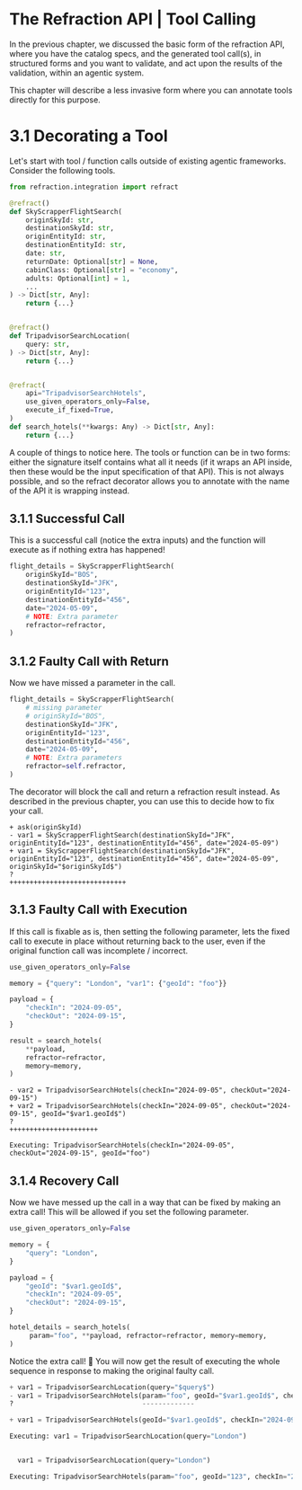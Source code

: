 # The Refraction API | Tool Calling

In the previous chapter, we discussed the basic form of the refraction API,
where you have the catalog specs, and the generated tool call(s), in structured forms
and you want to validate, and act upon the results of the validation, within
an agentic system.

This chapter will describe a less invasive form where you can annotate tools
directly for this purpose.

# 3.1 Decorating a Tool

Let's start with tool / function calls outside of existing agentic frameworks.
Consider the following tools.

```python
from refraction.integration import refract

@refract()
def SkyScrapperFlightSearch(
    originSkyId: str,
    destinationSkyId: str,
    originEntityId: str,
    destinationEntityId: str,
    date: str,
    returnDate: Optional[str] = None,
    cabinClass: Optional[str] = "economy",
    adults: Optional[int] = 1,
    ...
) -> Dict[str, Any]:
    return {...}


@refract()
def TripadvisorSearchLocation(
    query: str,
) -> Dict[str, Any]:
    return {...}


@refract(
    api="TripadvisorSearchHotels",
    use_given_operators_only=False,
    execute_if_fixed=True,
)
def search_hotels(**kwargs: Any) -> Dict[str, Any]:
    return {...}
```

A couple of things to notice here. The tools or function can be in two forms: either the signature itself
contains what all it needs (if it wraps an API inside, then these would be the input specification of that API).
This is not always possible, and so the refract decorator allows you to annotate with the name of
the API it is wrapping instead.

## 3.1.1 Successful Call

This is a successful call (notice the extra inputs) and the function
will execute as if nothing extra has happened!

```python
flight_details = SkyScrapperFlightSearch(
    originSkyId="BOS",
    destinationSkyId="JFK",
    originEntityId="123",
    destinationEntityId="456",
    date="2024-05-09",
    # NOTE: Extra parameter
    refractor=refractor,
)
```

## 3.1.2 Faulty Call with Return

Now we have missed a parameter in the call.

```python
flight_details = SkyScrapperFlightSearch(
    # missing parameter
    # originSkyId="BOS",
    destinationSkyId="JFK",
    originEntityId="123",
    destinationEntityId="456",
    date="2024-05-09",
    # NOTE: Extra parameters
    refractor=self.refractor,
)
```

The decorator will block the call and return a refraction result instead.
As described in the previous chapter, you can use this to decide how to fix your call.

```
+ ask(originSkyId)
- var1 = SkyScrapperFlightSearch(destinationSkyId="JFK", originEntityId="123", destinationEntityId="456", date="2024-05-09")
+ var1 = SkyScrapperFlightSearch(destinationSkyId="JFK", originEntityId="123", destinationEntityId="456", date="2024-05-09", originSkyId="$originSkyId$")
?                                                                                                                          +++++++++++++++++++++++++++++
```

## 3.1.3 Faulty Call with Execution

If this call is fixable as is, then setting the following parameter, lets the
fixed call to execute in place without returning back to the user, even if the original
function call was incomplete / incorrect.

```python
use_given_operators_only=False
```

```python
memory = {"query": "London", "var1": {"geoId": "foo"}}

payload = {
    "checkIn": "2024-09-05",
    "checkOut": "2024-09-15",
}

result = search_hotels(
    **payload,
    refractor=refractor,
    memory=memory,
)
```

```
- var2 = TripadvisorSearchHotels(checkIn="2024-09-05", checkOut="2024-09-15")
+ var2 = TripadvisorSearchHotels(checkIn="2024-09-05", checkOut="2024-09-15", geoId="$var1.geoId$")
?                                                                           ++++++++++++++++++++++
```

```
Executing: TripadvisorSearchHotels(checkIn="2024-09-05", checkOut="2024-09-15", geoId="foo")
```

## 3.1.4 Recovery Call

Now we have messed up the call in a way that can be fixed by making an extra call!
This will be allowed if you set the following parameter.

```python
use_given_operators_only=False
```

```python
memory = {
    "query": "London",
}

payload = {
    "geoId": "$var1.geoId$",
    "checkIn": "2024-09-05",
    "checkOut": "2024-09-15",
}

hotel_details = search_hotels(
     param="foo", **payload, refractor=refractor, memory=memory,
)
```

Notice the extra call! 🤯
You will now get the result of executing the whole sequence in response to making
the original faulty call.

```python
+ var1 = TripadvisorSearchLocation(query="$query$")
- var1 = TripadvisorSearchHotels(param="foo", geoId="$var1.geoId$", checkIn="2024-09-05", checkOut="2024-09-15")
?                                -------------

+ var1 = TripadvisorSearchHotels(geoId="$var1.geoId$", checkIn="2024-09-05", checkOut="2024-09-15")

Executing: var1 = TripadvisorSearchLocation(query="London")


  var1 = TripadvisorSearchLocation(query="London")

Executing: TripadvisorSearchHotels(param="foo", geoId="123", checkIn="2024-09-05", checkOut="2024-09-15")
```
